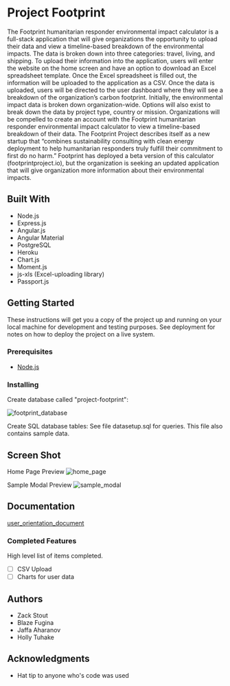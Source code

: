 # Project Footprint

The Footprint humanitarian responder environmental impact calculator is a full-stack application that will give organizations the opportunity to upload their data and view a timeline-based breakdown of the environmental impacts.
The data is broken down into three categories: travel, living, and shipping. To upload their information into the application, users will enter the website on the home screen and have an option to download an Excel spreadsheet template. Once the Excel spreadsheet is filled out, the information will be uploaded to the application as a CSV.
Once the data is uploaded, users will be directed to the user dashboard where they will see a breakdown of the organization’s carbon footprint. Initially, the environmental impact data is broken down organization-wide. Options will also exist to break down the data by project type, country or mission. Organizations will be compelled to create an account with the Footprint humanitarian responder environmental impact calculator to view a timeline-based breakdown of their data.
The Footprint Project describes itself as a new startup that “combines sustainability consulting with clean energy deployment to help humanitarian responders truly fulfill their commitment to first do no harm.” Footprint has deployed a beta version of this calculator (footprintproject.io), but the organization is seeking an updated application that will give organization more information about their environmental impacts.


## Built With

* Node.js
* Express.js
* Angular.js
* Angular Material
* PostgreSQL
* Heroku
* Chart.js
* Moment.js
* js-xls (Excel-uploading library)
* Passport.js

## Getting Started

These instructions will get you a copy of the project up and running on your local machine for development and testing purposes. See deployment for notes on how to deploy the project on a live system.

### Prerequisites

- [Node.js](https://nodejs.org/en/)

### Installing

Create database called "project-footprint":

![footprint_database](https://user-images.githubusercontent.com/29472568/33998428-0db2bf72-e0ad-11e7-850d-934cda2397df.png)

Create SQL database tables:
See file datasetup.sql for queries.
This file also contains sample data.

## Screen Shot

Home Page Preview
![home_page](https://raw.githubusercontent.com/footprint-project/Footprint/master/server/publis/images/homepage.png)

Sample Modal Preview
![sample_modal](https://raw.githubusercontent.com/footprint-project/Footprint/master/server/publis/images/sample_modal.png)

## Documentation

[user_orientation_document](https://docs.google.com/document/d/1Nf_hs8h83gzrjxEluDcDgb5RvnCmyt_C-7dLo2MXqXY/edit?usp=sharing)

### Completed Features

High level list of items completed.

- [ ] CSV Upload
- [ ] Charts for user data

## Authors

* Zack Stout
* Blaze Fugina
* Jaffa Aharanov
* Holly Tuhake


## Acknowledgments

* Hat tip to anyone who's code was used
